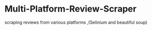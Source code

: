 # Multi-Platform-Review-Scraper
scraping reviews from various platforms ,(Selinium and beautiful soup)

